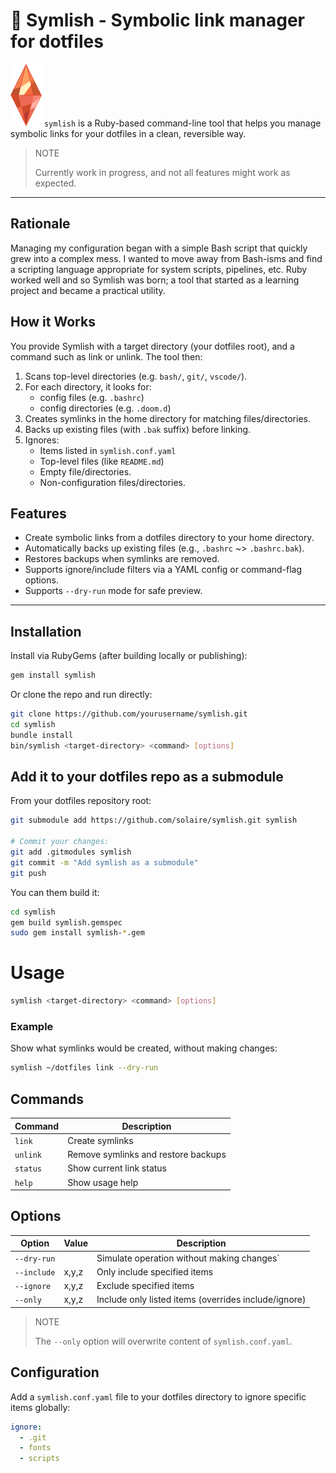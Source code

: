 # 💎 Symlish - Symbolic link manager for dotfiles

![](image.png) `symlish` is a Ruby-based command-line tool that helps you manage symbolic links for your dotfiles in a clean, reversible way.

> NOTE
>
> Currently work in progress, and not all features might work as expected.

---

## Rationale

Managing my configuration began with a simple Bash script that quickly grew into a complex mess. I wanted to move away from Bash-isms and find a scripting language appropriate for system scripts, pipelines, etc. Ruby worked well and so Symlish was born; a tool that started as a learning project and became a practical utility.

## How it Works

You provide Symlish with a target directory (your dotfiles root), and a command such as link or unlink. The tool then:
1. Scans top-level directories (e.g. `bash/`, `git/`, `vscode/`).
2. For each directory, it looks for:
   * config files (e.g. `.bashrc`)
   * config directories (e.g. `.doom.d`)
3. Creates symlinks in the home directory for matching files/directories.
4. Backs up existing files (with `.bak` suffix) before linking.
5. Ignores:
   * Items listed in `symlish.conf.yaml`
   * Top-level files (like `README.md`)
   * Empty file/directories.
   * Non-configuration files/directories.

## Features

- Create symbolic links from a dotfiles directory to your home directory.
- Automatically backs up existing files (e.g., `.bashrc` ~> `.bashrc.bak`).
- Restores backups when symlinks are removed.
- Supports ignore/include filters via a YAML config or command-flag options.
- Supports `--dry-run` mode for safe preview.

---

## Installation

Install via RubyGems (after building locally or publishing):

```bash
gem install symlish
```

Or clone the repo and run directly:
```bash
git clone https://github.com/yourusername/symlish.git
cd symlish
bundle install
bin/symlish <target-directory> <command> [options]
```

## Add it to your dotfiles repo as a submodule

From your dotfiles repository root:
```bash
git submodule add https://github.com/solaire/symlish.git symlish

# Commit your changes:
git add .gitmodules symlish
git commit -m "Add symlish as a submodule"
git push
```

You can them build it:
```bash
cd symlish
gem build symlish.gemspec 
sudo gem install symlish-*.gem
```

# Usage

```bash
symlish <target-directory> <command> [options]
```

### Example

Show what symlinks would be created, without making changes:
```bash
symlish ~/dotfiles link --dry-run
```

## Commands

| Command  | Description                         |
| -------- | ----------------------------------- |
| `link`   | Create symlinks                     |
| `unlink` | Remove symlinks and restore backups |
| `status` | Show current link status            |
| `help`   | Show usage help                     |

## Options

| Option      | Value | Description                                          |
| ----------- | ----- | ---------------------------------------------------- |
| `--dry-run` |       | Simulate operation without making changes`           |
| `--include` | x,y,z | Only include specified items                         |
| `--ignore`  | x,y,z | Exclude specified items                              |
| `--only`    | x,y,z | Include only listed items (overrides include/ignore) |

> NOTE
>
> The `--only` option will overwrite content of `symlish.conf.yaml`.

## Configuration

Add a `symlish.conf.yaml` file to your dotfiles directory to ignore specific items globally:
```yaml
ignore:
  - .git
  - fonts
  - scripts
```